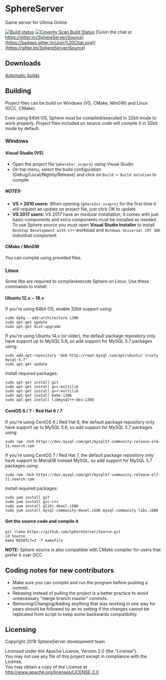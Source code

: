 # SphereServer
Game server for Ultima Online

[![Build status](https://ci.appveyor.com/api/projects/status/befpuqebq01caopi?svg=true)](https://ci.appveyor.com/project/coruja747/source)
[![Coverity Scan Build Status](https://scan.coverity.com/projects/16062/badge.svg)](https://scan.coverity.com/projects/sphere-server)
[![Join the chat at https://gitter.im/SphereServer/Source](https://badges.gitter.im/Join%20Chat.svg)](https://gitter.im/SphereServer/Source)

## Downloads

[Automatic builds](https://forum.spherecommunity.net/sshare.php?srt=4)

## Building
Project files can be build on Windows (VS, CMake, MinGW) and Linux (GCC, CMake).

Even using 64bit OS, Sphere must be compiled/executed in 32bit mode to work properly. Project files included on source code will compile it in 32bit mode by default.

### Windows
#### Visual Studio (VS)
* Open the project file `SphereSvr.vcxproj` using Visual Studio
* On top menu, select the build configuration (Debug/Local/Nightly/Release) and click on `Build > Build Solution` to compile

##### NOTES:
* **VS > 2010 users:** When opening `SphereSvr.vcxproj` for the first time it will request an update on project file, just click OK to update
* **VS 2017 users:** VS 2017 have an modular installation, it comes with just basic components and extra components must be installed as needed. To use Sphere source you must open **Visual Studio Installer** to install `Desktop Development with C++` workload and `Windows Universal CRT SDK` individual component

#### CMake / MinGW
You can compile using provided files.

### Linux
Some libs are required to compile/execute Sphere on Linux. Use these commands to install:

#### Ubuntu 12.x ~ 18.x
If you're using 64bit OS, enable 32bit support using:
```
sudo dpkg --add-architecture i386
sudo apt-get update
sudo apt-get dist-upgrade
```
If you're using Ubuntu 14.x (or older), the default package repository only have support up to MySQL 5.6, so add support for MySQL 5.7 packages using:
```
sudo add-apt-repository 'deb http://repo.mysql.com/apt/ubuntu/ trusty mysql-5.7'
sudo apt-get update
```
Install required packages:
```
sudo apt-get install git
sudo apt-get install gcc-multilib
sudo apt-get install g++-multilib
sudo apt-get install make:i386
sudo apt-get install libmysql++-dev:i386
```

#### CentOS 6 / 7 - Red Hat 6 / 7
If you're using CentOS 6 / Red Hat 6, the default package repository only have support up to MySQL 5.6, so add support for MySQL 5.7 packages using:
```
sudo rpm -Uvh https://dev.mysql.com/get/mysql57-community-release-el6-11.noarch.rpm
```
If you're using CentOS 7 / Red Hat 7, the default package repository only have support to MariaDB instead MySQL, so add support for MySQL 5.7 packages using:
```
sudo rpm -Uvh https://dev.mysql.com/get/mysql57-community-release-el7-11.noarch.rpm
```
Install required packages:
```
sudo yum install git
sudo yum install gcc-c++
sudo yum install glibc-devel.i686
sudo yum install mysql-community-devel.i686 mysql-community-libs.i686
```

#### Get the source code and compile it
```
git clone https://github.com/SphereServer/Source.git
cd Source
make NIGHTLY=1 -f makefile
```
**NOTE:** Sphere source is also compatible with CMake compiler for users that prefer it over GCC

## Coding notes for new contributors
* Make sure you can compile and run the program before pushing a commit.
* Rebasing instead of pulling the project is a better practice to avoid unnecessary "merge branch master" commits.
* Removing/Changing/Adding anything that was working in one way for years should be followed by an ini setting if the changes cannot be replicated from script to keep some backwards compatibility.

## Licensing
Copyright 2018 SphereServer development team

Licensed under the Apache License, Version 2.0 (the "License").<br>
You may not use any file of this project except in compliance with the License.<br>
You may obtain a copy of the License at http://www.apache.org/licenses/LICENSE-2.0
